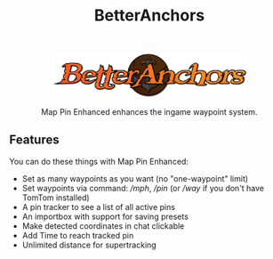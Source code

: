 <h1 align="center"> BetterAnchors </h1> <br>

<p align="center">
  <img width="70%" src="media/Ba_Anchor_Banner.png" />
</p>
<p align="center">
  Map Pin Enhanced enhances the ingame waypoint system.
</p>

## Features

You can do these things with Map Pin Enhanced:

- Set as many waypoints as you want (no "one-waypoint" limit)
- Set waypoints via command: _/mph_, _/pin_ (or _/way_ if you don't have TomTom installed)
- A pin tracker to see a list of all active pins
- An importbox with support for saving presets
- Make detected coordinates in chat clickable
- Add Time to reach tracked pin
- Unlimited distance for supertracking
